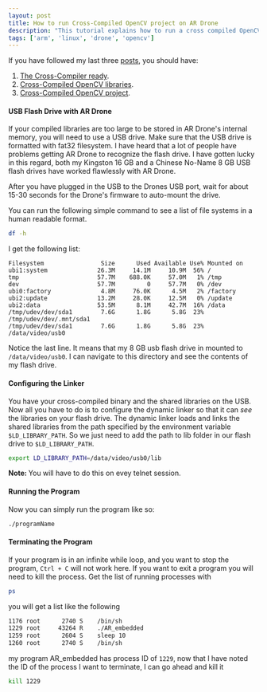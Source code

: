 ```yaml
---
layout: post
title: How to run Cross-Compiled OpenCV project on AR Drone 
description: "This tutorial explains how to run a cross compiled OpenCV project on your AR Drone by setting up relavent environment variable."
tags: ['arm', 'linux', 'drone', 'opencv']
---
```


If you have followed my last three [posts](/blog/archive/), you should have:

1. [The Cross-Compiler ready](/blog/2015/04/28/how-to-cross-compile-for-ar-drone/).
2. [Cross-Compiled OpenCV libraries](/blog/2015/04/29/cross-compile-opencv-with-ffmpeg-ar-drone-arm/).
3. [Cross-Compiled OpenCV project](/blog/2015/04/30/cross-compile-opencv-project-ar-drone/).


#### USB Flash Drive with AR Drone
If your compiled libraries are too large to be stored in AR Drone's internal memory, you will need to use a USB drive. Make sure that the USB drive is formatted with fat32 filesystem. I have heard that a lot of people have problems getting AR Drone to recognize the flash drive. I have gotten lucky in this regard, both my Kingston 16 GB and a Chinese No-Name 8 GB USB flash drives have worked flawlessly with AR Drone.

After you have plugged in the USB to the Drones USB port, wait for about 15-30 seconds for the Drone's firmware to auto-mount the drive.

You can run the following simple command to see a list of file systems in a human readable format.

```bash
df -h
```


I get the following list:

```
Filesystem                Size      Used Available Use% Mounted on
ubi1:system              26.3M     14.1M     10.9M  56% /
tmp                      57.7M    688.0K     57.0M   1% /tmp
dev                      57.7M         0     57.7M   0% /dev
ubi0:factory              4.8M     76.0K      4.5M   2% /factory
ubi2:update              13.2M     28.0K     12.5M   0% /update
ubi2:data                53.5M      8.1M     42.7M  16% /data
/tmp/udev/dev/sda1        7.6G      1.8G      5.8G  23% /tmp/udev/dev/.mnt/sda1
/tmp/udev/dev/sda1        7.6G      1.8G      5.8G  23% /data/video/usb0
```

Notice the last line. It means that my 8 GB usb flash drive in mounted to `/data/video/usb0`. I can navigate to this directory and see the contents of my flash drive.

#### Configuring the Linker
You have your cross-compiled binary and the shared libraries on the USB. Now all you have to do is to configure the dynamic linker so that it can *see* the libraries on your flash drive. The dynamic linker loads and links the shared libraries from the path specified by the environment variable `$LD_LIBRARY_PATH`. So we just need to add the path to lib folder in our flash drive to `$LD_LIBRARY_PATH`.

```bash
export LD_LIBRARY_PATH=/data/video/usb0/lib
```
<div class="yellow-box">
<strong>Note: </strong>You will have to do this on evey telnet session.
</div>

#### Running the Program
Now you can simply run the program like so:

```bash
./programName
```

#### Terminating the Program
If your program is in an infinite while loop, and you want to stop the program, `Ctrl + C` will not work here. If you want to exit a program you will need to kill the process.
Get the list of running processes with

```bash
ps
```
you will get a list like the following

```bash
1176 root      2740 S    /bin/sh 
1229 root     43264 R    ./AR_embedded 
1259 root      2604 S    sleep 10 
1260 root      2740 S    /bin/sh
```
my program AR_embedded has process ID of `1229`, now that I have noted the ID of the process I want to terminate, I can go ahead and kill it

```bash
kill 1229
```
